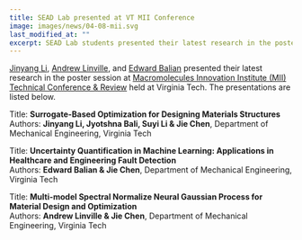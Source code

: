 ```yaml
---
title: SEAD Lab presented at VT MII Conference
image: images/news/04-08-mii.svg
last_modified_at: ""
excerpt: SEAD Lab students presented their latest research in the poster session at Macromolecules Innovation Institute (MII) Technical Conference & Review.
---
```


[Jinyang Li](/members/jinyang-li.html), [Andrew Linville](/members/andrew-linville.html), and  [Edward Balian](/members/edward-balian.html) presented their latest research in the poster session at [Macromolecules Innovation Institute (MII) Technical Conference & Review](https://mii.vt.edu/outreach/technical-conference-review.html) held at Virginia Tech. The presentations are listed below.


Title: **Surrogate-Based Optimization for Designing Materials Structures**<br>
Authors: **Jinyang Li, Jyotshna Bali, Suyi Li & Jie Chen**, Department of Mechanical Engineering, Virginia Tech<br>

Title: **Uncertainty Quantification in Machine Learning: Applications in Healthcare and Engineering Fault Detection**<br>
Authors: **Edward Balian & Jie Chen**, Department of Mechanical Engineering, Virginia Tech<br>

Title: **Multi-model Spectral Normalize Neural Gaussian Process for Material Design and Optimization**<br>
Authors: **Andrew Linville & Jie Chen**, Department of Mechanical Engineering, Virginia Tech
